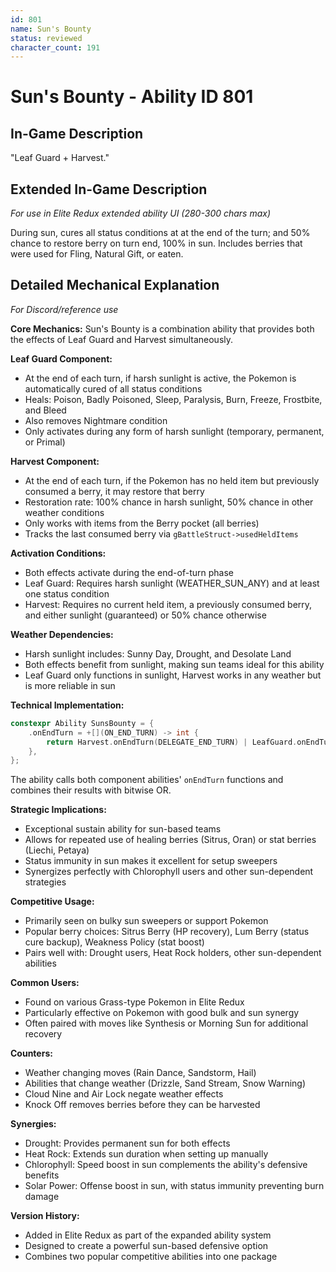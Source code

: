 ```yaml
---
id: 801
name: Sun's Bounty
status: reviewed
character_count: 191
---
```


# Sun's Bounty - Ability ID 801

## In-Game Description
"Leaf Guard + Harvest."

## Extended In-Game Description
*For use in Elite Redux extended ability UI (280-300 chars max)*

During sun, cures all status conditions at at the end of the turn; and 50% chance to restore berry on turn end, 100% in sun. Includes berries that were used for Fling, Natural Gift, or eaten.

## Detailed Mechanical Explanation
*For Discord/reference use*

**Core Mechanics:**
Sun's Bounty is a combination ability that provides both the effects of Leaf Guard and Harvest simultaneously.

**Leaf Guard Component:**
- At the end of each turn, if harsh sunlight is active, the Pokemon is automatically cured of all status conditions
- Heals: Poison, Badly Poisoned, Sleep, Paralysis, Burn, Freeze, Frostbite, and Bleed
- Also removes Nightmare condition
- Only activates during any form of harsh sunlight (temporary, permanent, or Primal)

**Harvest Component:**  
- At the end of each turn, if the Pokemon has no held item but previously consumed a berry, it may restore that berry
- Restoration rate: 100% chance in harsh sunlight, 50% chance in other weather conditions
- Only works with items from the Berry pocket (all berries)
- Tracks the last consumed berry via `gBattleStruct->usedHeldItems`

**Activation Conditions:**
- Both effects activate during the end-of-turn phase
- Leaf Guard: Requires harsh sunlight (WEATHER_SUN_ANY) and at least one status condition
- Harvest: Requires no current held item, a previously consumed berry, and either sunlight (guaranteed) or 50% chance otherwise

**Weather Dependencies:**
- Harsh sunlight includes: Sunny Day, Drought, and Desolate Land
- Both effects benefit from sunlight, making sun teams ideal for this ability
- Leaf Guard only functions in sunlight, Harvest works in any weather but is more reliable in sun

**Technical Implementation:**
```cpp
constexpr Ability SunsBounty = {
    .onEndTurn = +[](ON_END_TURN) -> int { 
        return Harvest.onEndTurn(DELEGATE_END_TURN) | LeafGuard.onEndTurn(DELEGATE_END_TURN); 
    },
};
```

The ability calls both component abilities' `onEndTurn` functions and combines their results with bitwise OR.

**Strategic Implications:**
- Exceptional sustain ability for sun-based teams
- Allows for repeated use of healing berries (Sitrus, Oran) or stat berries (Liechi, Petaya)
- Status immunity in sun makes it excellent for setup sweepers
- Synergizes perfectly with Chlorophyll users and other sun-dependent strategies

**Competitive Usage:**
- Primarily seen on bulky sun sweepers or support Pokemon
- Popular berry choices: Sitrus Berry (HP recovery), Lum Berry (status cure backup), Weakness Policy (stat boost)
- Pairs well with: Drought users, Heat Rock holders, other sun-dependent abilities

**Common Users:**
- Found on various Grass-type Pokemon in Elite Redux
- Particularly effective on Pokemon with good bulk and sun synergy
- Often paired with moves like Synthesis or Morning Sun for additional recovery

**Counters:**
- Weather changing moves (Rain Dance, Sandstorm, Hail)
- Abilities that change weather (Drizzle, Sand Stream, Snow Warning)
- Cloud Nine and Air Lock negate weather effects
- Knock Off removes berries before they can be harvested

**Synergies:**
- Drought: Provides permanent sun for both effects
- Heat Rock: Extends sun duration when setting up manually  
- Chlorophyll: Speed boost in sun complements the ability's defensive benefits
- Solar Power: Offense boost in sun, with status immunity preventing burn damage

**Version History:**
- Added in Elite Redux as part of the expanded ability system
- Designed to create a powerful sun-based defensive option
- Combines two popular competitive abilities into one package